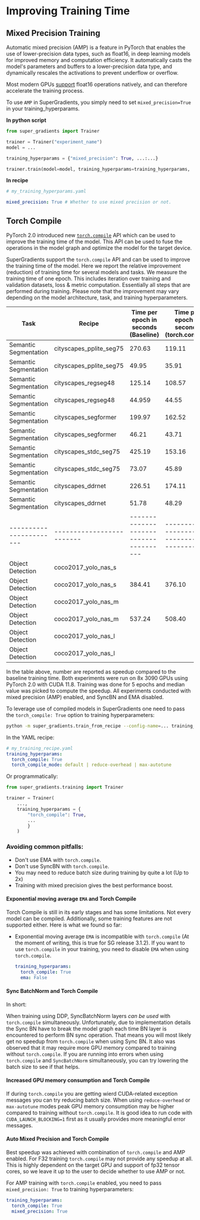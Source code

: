 # Improving Training Time

## Mixed Precision Training

Automatic mixed precision (AMP) is a feature in PyTorch that enables the use of lower-precision data types, such as float16, in deep learning models for improved memory and computation efficiency. 
It automatically casts the model's parameters and buffers to a lower-precision data type, and dynamically rescales the activations to prevent underflow or overflow. 

Most modern GPUs [support](https://docs.nvidia.com/deeplearning/tensorrt/support-matrix/index.html#hardware-precision-matrix) float16 operations natively, and can therefore accelerate the training process.

To use `AMP` in SuperGradients, you simply need to set `mixed_precision=True` in your training_hyperparams.

**In python script**
```python
from super_gradients import Trainer

trainer = Trainer("experiment_name")
model = ...

training_hyperparams = {"mixed_precision": True, ...:...}

trainer.train(model=model, training_hyperparams=training_hyperparams, ...)
```

**In recipe**
```yaml
# my_training_hyperparams.yaml

mixed_precision: True # Whether to use mixed precision or not.
```


## Torch Compile

PyTorch 2.0 introduced new [`torch.compile`](https://pytorch.org/tutorials/intermediate/torch_compile_tutorial.html) API which can be used to improve the training time of the model. 
This API can be used to fuse the operations in the model graph and optimize the model for the target device.

SuperGradients support the `torch.compile` API and can be used to improve the training time of the model. 
Here we report the relative improvement (reduction) of training time for several models and tasks. We measure the training time of one epoch. 
This includes iteration over training and validation datasets, loss & metric computation. Essentially all steps that are performed during training.
Please note that the improvement may vary depending on the model architecture, task, and training hyperparameters.

| Task                    | Recipe                    | Time per epoch in seconds (Baseline)   | Time per epoch in seconds (torch.compile)   | Improvement, %   | Mode            |
|-------------------------|---------------------------|----------------------------------------|---------------------------------------------|------------------|-----------------|
| Semantic Segmentation   | cityscapes_pplite_seg75   | 270.63                                 | 119.11                                      | 56%              | Single GPU      |
| Semantic Segmentation   | cityscapes_pplite_seg75   | 49.95                                  | 35.91                                       | 18%              | DDP             |
| Semantic Segmentation   | cityscapes_regseg48       | 125.14                                 | 108.57                                      | 13.2%            | Single GPU      |
| Semantic Segmentation   | cityscapes_regseg48       | 44.959                                 | 44.55                                       | 0.9%             | DDP             |
| Semantic Segmentation   | cityscapes_segformer      | 199.97                                 | 162.52                                      | 18.7%            | Single GPU      |
| Semantic Segmentation   | cityscapes_segformer      | 46.21                                  | 43.71                                       | 5.4%             | DPP             |
| Semantic Segmentation   | cityscapes_stdc_seg75     | 425.19                                 | 153.16                                      | 63.9%            | Single GPU      |
| Semantic Segmentation   | cityscapes_stdc_seg75     | 73.07                                  | 45.89                                       | 37.19%           | DDP             |
| Semantic Segmentation   | cityscapes_ddrnet         | 226.51                                 | 174.11                                      | 23.1%            | Single GPU      |
| Semantic Segmentation   | cityscapes_ddrnet         | 51.78                                  | 48.29                                       | 7.3%             | DDP             |
| ----------------------- | ------------------------- | -------------------------------------- | ------------------------------------------- | ---------------- | --------------- |
| Object Detection        | coco2017_yolo_nas_s       |                                        |                                             |                  | Single GPU      |
| Object Detection        | coco2017_yolo_nas_s       | 384.41                                 | 376.10                                      | 2.42%            | DDP             |
| Object Detection        | coco2017_yolo_nas_m       |                                        |                                             |                  | Single GPU      |
| Object Detection        | coco2017_yolo_nas_m       | 537.24                                 | 508.40                                      | 0.19%            | DDP             |
| Object Detection        | coco2017_yolo_nas_l       |                                        |                                             |                  | Single GPU      |
| Object Detection        | coco2017_yolo_nas_l       |                                        |                                             |                  | DDP             |

In the table above, number are reported as speedup compared to the baseline training time. 
Both experiments were run on 8x 3090 GPUs using PyTorch 2.0 with CUDA 11.8. 
Training was done for 5 epochs and median value was picked to compute the speedup. 
All experiments conducted with mixed precision (AMP) enabled, and SyncBN and EMA disabled.

To leverage use of compiled models in SuperGradients one need to pass the `torch_compile: True` option to training hyperparameters:

```bash
python -m super_gradients.train_from_recipe --config-name=... training_hyperparams.torch_compile=True
```

In the YAML recipe:

```yaml
# my_training_recipe.yaml
training_hyperparams:
  torch_compile: True 
  torch_compile_mode: default | reduce-overhead | max-autotune
```


Or programmatically:

```python
from super_gradients.training import Trainer

trainer = Trainer(
    ...,
    training_hyperparams = {
        "torch_compile": True,
        ...
        }
    )
```



### Avoiding common pitfalls:

* Don't use EMA with `torch.compile`.
* Don't use SyncBN with `torch.compile`.
* You may need to reduce batch size during training by quite a lot (Up to 2x)
* Training with mixed precision gives the best performance boost.

#### Exponential moving average `EMA` and Torch Compile

Torch Compile is still in its early stages and has some limitations. Not every model can be compiled. 
Additionally, some training features are not supported either. 
Here is what we found so far:

* Exponential moving average `EMA` is incompatible with `torch.compile` (At the moment of writing, this is true for SG release 3.1.2). 
  If you want to use `torch.compile` in your training, you need to disable `EMA` when using `torch.compile`.
  ```yaml
  training_hyperparams:
    torch_compile: True 
    ema: False
  ```
  
#### Sync BatchNorm and Torch Compile 

In short: 

When training using DDP, SyncBatchNorm layers _can be used_ with `torch.compile` simultaneously. 
Unfortunately, due to implementation details the Sync BN have to break the model graph each time BN layer is encountered to perform BN sync operation.
That means you will most likely get no speedup from `torch.compile` when using Sync BN.
It also was observed that it may require more GPU memory compared to training without `torch.compile`.
If you are running into errors when using `torch.compile` and `SyncBatchNorm` simultaneously, you can try lowering the batch size to see if that helps.

#### Increased GPU memory consumption and Torch Compile

If during `torch.compile` you are getting wierd CUDA-related exception messages you can try reducing batch size. 
When using `reduce-overhead` or `max-autotune` modes peak GPU memory consumption may be higher compared to training without `torch.compile`.
It is good idea to run code with `CUDA_LAUNCH_BLOCKING=1` first as it usually provides more meaningful error messages.

#### Auto Mixed Precision and Torch Compile

Best speedup was achieved with combination of `torch.compile` and AMP enabled. For F32 training `torch.compile` may not provide any speedup at all.
This is highly dependent on the target GPU and support of fp32 tensor cores, so we leave it up to the user to decide whether to use AMP or not.

For AMP training with `torch.compile` enabled, you need to pass `mixed_precision: True` to training hyperparameters:
  ```yaml
  training_hyperparams:
    torch_compile: True 
    mixed_precision: True
  ```
